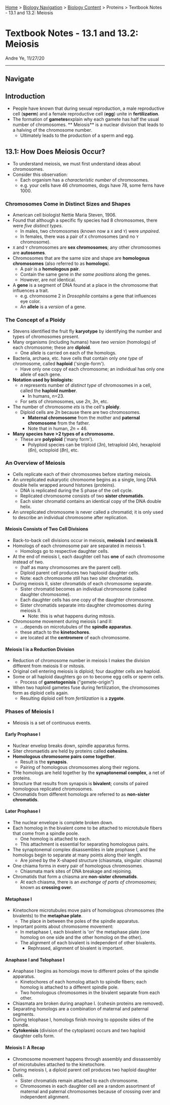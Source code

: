 [Home](https://andre-ye.github.io) > [Biology Navigation](https://andre-ye.github.io/biology/biology_navigation) > [Biology Content](https://andre-ye.github.io/biology/biology_navigation#biology-content) > Proteins > Textbook Notes - 13.1 and 13.2: Meiosis

# Textbook Notes - 13.1 and 13.2: Meiosis
Andre Ye, 11/27/20

---

## Navigate

## Introduction
- People have known that during sexual reproduction, a male reproductive cell (**sperm**) and a female reproductive cell (**egg**) unite in **fertilization**.
- The formation of **gametes**explain why each gamete has half the usual number of chromosomes.
** Meiosis** is a nuclear division that leads to a halving of the chromosome number.
  - Ultimately leads to the production of a sperm and egg.
  
## 13.1: How Does Meiosis Occur?
- To understand meiosis, we must first understand ideas about chromosomes.
- Consider this observation:
  - Each organism has a *characteristic number* of chromosomes.
  - e.g. your cells have 46 chromoomes, dogs have 78, some ferns have 1000.

### Chromosomes Come in Distinct Sizes and Shapes
- American cell biologist Nettie Maria Steven, 1906.
- Found that although a specific fly species had 8 chromosomes, there were *five distinct types*.
  - In males, two chromosomes (known now a `X` and `Y`) were *unpaired*.
  - In females, there was a pair of `X` chromosomes (and no `Y` chromosome).
- `X` and `Y` chromosomes are **sex chromosomes**; any other chromosomes are **autosomes**.
- Chromosomes that are the same size and shape are **homologous chromosomes** (also referred to as **homologs**).
  - A pair is a **homologous pair**.
  - Contain the same gene in *the same positions* along the genes.
  - However, are *not* identical.
- A **gene** is a segment of DNA found at a place in the chromosome that influences a trait.
  - e.g. chromosome 2 in *Drosophila* contains a gene that influences eye color.
  - An **allele** is a *version* of a gene.

### The Concept of a Ploidy
- Stevens identified the fruit fly **karyotype** by identifying the number and types of chromosomes present.
- Many organisms (including humans) have *two version* (homologs) of each chromosome; these are **diploid**.
  - One allele is carried on each of the homologs.
- Bacteria, archaea, etc. have cells that contain only *one type* of chromosome, called **haploid** ('single-form').
  - Have only one copy of each chromosome; an individual has only one allele of each gene.
- **Notation used by biologists:**
  - *n* represents number of *distinct type* of chromosomes in a cell, called the **haploid number**.
    - In humans, *n*=23.
  - For sets of chromosomes, use *2n*, *3n*, etc.
- The number of chromosome *ets* is the cell's **ploidy**.
  - Diploid cells are *2n* because there are two chromosomes.
    - **Maternal chromosome** from the mother and **paternal chromosome** from the father.
    - Note that in human, *2n* = 46.
- **Many species have >2 types of a chromosome.**
  - These are **polyploid** ('many form').
    - Polyploid species can be triploid (*3n*), tetraploid (*4n*), hexaploid (*6n*), octoploid (*8n*), etc.

### An Overview of Meiosis
- Cells replicate each of their chromosomes before starting meiosis.
- An unreplicated eukaryotic chromoome begins as a single, long DNA double helix wrapped around histones (proteins).
  - DNA is replicated during the S phase of the cell cycle.
  - Replicated chromosome consists of two **sister chromatids**.
  - Each sister chromatid contains an identical copy of the DNA double helix.
- An unreplicated chromosome is never called a chromatid; it is only used to describe an individual chromosome after replication.

#### Meiosis Consists of Two Cell Divisions
- Back-to-back cell divisions occur in meiosis, **meiosis I** and **meiosis II**.
- Homologs of each chromosome pair are separated in meiosis 1.
  - Homologs go to respective daughter cells.
- At the end of meiosis I, each daughter cell has **one** of each chromosome instead of two.
  - (half as many chromosomes are the parent cell).
  - Diploid parent cell produces two haplooid daughter cells.
  - Note: each chromosome still has two siter chromatids.
- During meiosis II, sister chromatids of each chromosome separate.
  - Sister chromatid becomes an individual chromosome (called daughter chromosome).
  - Each daughter cells has one copy of the daughter chromosome.
  - Sister chromatids separate into daughter chromosomes during meiosis II.
    - Note: this is what happens during mitosis.
- Chromosome movement during meiosis I and II:
  - ...depends on microtubules of the **spindle apparatus**.
  - these attach to the **kinetochores**.
  - are located at the **centromere** of each chromosome.

#### Meiosis I is a Reduction Division
- Reduction of chromosome number in meiosis I makes the division different from meiosis II or mitosis.
- Original cell entering meiosis is diploid; four daughter cells are haploid.
- Some or all haploid daughters go on to become egg cells or sperm cells.
  - Process of **gametogenisis** ("gemete-origin")
- When two haploid gametes fuse during fertilization, the chromosomes form as diploid cells again.
  - Resulting diploid cell from *fertilization* is a **zygote**.
  
### Phases of Meiosis I
- Meiosis is a set of continuous events.

#### Early Prophase I
- Nuclear envelop breaks down, spindle apparatus forms.
- Siter chromaetids are held by proteins called **cohesins**.
- **Homologous chromosome pairs come together**.
  - Result is the **synapsis**.
  - Pairing of homologous chromosomes along their regions.
- THe homologs are held together by the **synaptonemal complex**, a net of proteins.
- Structure that results from synapsis is **bivalent**; consits of paired homologous replicated chromosomes.
- Chromatids from different homologs are referred to as **non-sister chromatids**.

#### Later Prophase I
- The nuclear envelope is complete broken down.
- Each homolog in the bivalent come to be attached to microtubule fibers that come from a spindle poole.
  - One homolog is attached to each.
  - This attachment is essential for separating homologous pairs.
- The synaptonemal complex disassembles in late prophase I, and the homologs begin to separate at many points along their length.
  - Are joined by the X-shaped structure (chiasmata, singular: chiasma)
- One chiama forms in every pair of homologous chromosomes.
  - Chiasmata mark sites of DNA breakage and rejoining.
- Chromatids that form a chiasma are **non-sister chromatids**.
  - At each chiasma, there is an *exchange of parts of chromosomes*; known as **crossing over**.

#### Metaphase I
- Kinetochore microtubules move pairs of homologous chromosomes (the bivalents) to the **metaphae plate**.
  - The place in between the poles of the spindle apparatus.
- Important points about chromosome movement:
  - In metaphase I, each bivalent is 'on' the metaphase plate (one homolog on one side and the other homolog on the other).
  - The alignment of each bivalent is independent of other bivalents.
    - Rephrased, alignment of bivalent is important.

#### Anaphase I and Telophase I
- Anaphase I begins as homologs move to different poles of the spindle apparatus.
  - Kinetochores of each homolog attach to spindle fibers; each homolog is attached to a different spindle pole.
  - Two homologous chromosomes in the bivalent separate from each other.
- Chiasmata are broken during anaphae I. (cohesin proteins are removed).
- Separating homologs are a combination of maternal and paternal segments.
- During telophase I, homologs finish moving to opposite sides of the spindle.
- **Cytokenisis** (division of the cytoplasm) occurs and two haploid daughter cells form.

#### Meiosis I: A Recap
- Chromosome movement happens through assembly and dissassembly of microtubules attached to the kinetochore.
- During meiosis I, a diploid parent cell produces two haploid daughter cells.
  - Sister chromatids remain attached to each chromosome.
  - Chromosomes in each daughter cell are a random assortment of maternal and paternal chromosomes because of crossing over and independent alignment.
    







































